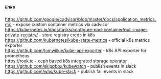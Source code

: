 ##### links
https://github.com/google/cadvisor/blob/master/docs/application_metrics.md - expose custom container metrics via cadvisor  
https://kubernetes.io/docs/tasks/configure-pod-container/pull-image-private-registry/ - store registry creds in k8s  
https://github.com/kubernetes/kube-state-metrics - official k8s metrics exporter  
https://github.com/tomwilkie/kube-api-exporter - k8s API exporter for prometheus  
https://rook.io - ceph based k8s integrated storage operator  
https://github.com/skippbox/kubewatch - publish events in slack  
https://github.com/whs/kube-slack - publish fail events in slack  
  
